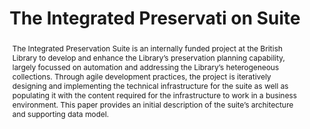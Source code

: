 ---
abstract: The Integrated Preservation Suite is an internally funded project at the
  British Library to develop and enhance the Library’s preservation planning capability,
  largely focussed on automation and addressing the Library’s heterogeneous collections.
  Through agile development practices, the project is iteratively designing and implementing
  the technical infrastructure for the suite as well as populating it with the content
  required for the infrastructure to work in a business environment. This paper provides
  an initial description of the suite’s architecture and supporting data model.
creators:
- David A. Russo
- Maureen Pennock
- Peter May
date: null
document_url: https://services.phaidra.univie.ac.at/api/object/o:1080500/download
grand_parent: iPRES
institutions: []
keywords: []
landing_page_url: https://phaidra.univie.ac.at/o:1080500
language: eng
layout: publication
license: CC BY 4.0 International
notes_url: null
parent: iPRES 2019
publication_type: paper
size: 441744
slides_url: null
source_name: iPRES
stream_url: null
title: 'The Integrated Preservati on Suite '
year: 2019
---